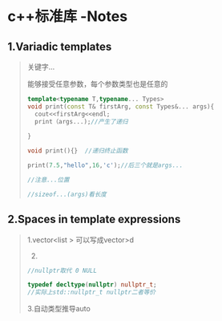 # c++标准库 -Notes



## 1.Variadic templates

>  关键字...
>
>  能够接受任意参数，每个参数类型也是任意的
>
> ```c++
> template<typename T,typename... Types>
> void print(const T& firstArg, const Types&... args){
> 	cout<<firstArg<<endl;
> 	print（args...);//产生了递归
> 	
> }
> 
> void print(){}  //递归终止函数
> 
> print(7.5,"hello",16,'c');//后三个就是args...
> 
> //注意...位置
> 
> //sizeof...(args)看长度
> ```



## 2.Spaces in template expressions

> 1.vector<list<int> > 可以写成vector<list>>d
>
> 2.
>
> ```c++
> //nullptr取代 0 NULL
> 
> typedef decltype(nullptr) nullptr_t; 
> //实际上std::nullptr_t nullptr二者等价
> 
> ```
>
> 3.自动类型推导auto 



